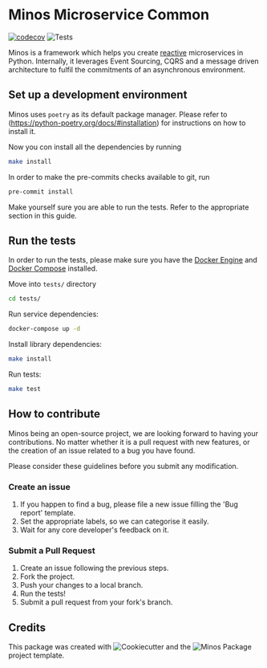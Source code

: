 # Minos Microservice Common

[![codecov](https://codecov.io/gh/Clariteia/minos_microservice_common/branch/main/graph/badge.svg)](https://codecov.io/gh/Clariteia/minos_microservice_common)
![Tests](https://github.com/Clariteia/minos_microservice_common/actions/workflows/python-tests.yml/badge.svg)

Minos is a framework which helps you create [reactive](https://www.reactivemanifesto.org/) microservices in Python.
Internally, it leverages Event Sourcing, CQRS and a message driven architecture to fulfil the commitments of an
asynchronous environment.

## Set up a development environment

Minos uses `poetry` as its default package manager. Please refer to
(https://python-poetry.org/docs/#installation) for instructions on how to install it.

Now you con install all the dependencies by running
```bash
make install
```

In order to make the pre-commits checks available to git, run
```bash
pre-commit install
```

Make yourself sure you are able to run the tests. Refer to the appropriate section in this guide.

## Run the tests

In order to run the tests, please make sure you have the [Docker Engine](https://docs.docker.com/engine/install/)
and [Docker Compose](https://docs.docker.com/compose/install/) installed.

Move into `tests/` directory

```bash
cd tests/
```
Run service dependencies:

```bash
docker-compose up -d
```

Install library dependencies:

```bash
make install
```

Run tests:

```bash
make test
```

## How to contribute

Minos being an open-source project, we are looking forward to having your contributions. No matter whether it is a pull
request with new features, or the creation of an issue related to a bug you have found.

Please consider these guidelines before you submit any modification.

### Create an issue

1. If you happen to find a bug, please file a new issue filling the 'Bug report' template.
2. Set the appropriate labels, so we can categorise it easily.
3. Wait for any core developer's feedback on it.

### Submit a Pull Request

1. Create an issue following the previous steps.
2. Fork the project.
3. Push your changes to a local branch.
4. Run the tests!
5. Submit a pull request from your fork's branch.

## Credits

This package was created with ![Cookiecutter](https://github.com/audreyr/cookiecutter) and the ![Minos Package](https://github.com/Clariteia/minos-pypackage) project template.

